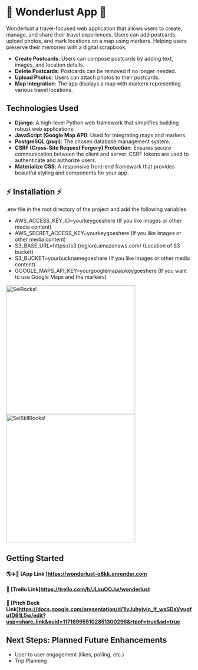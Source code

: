 # 🌴 Wonderlust App 🌴

Wonderlust a travel-focused web application that allows users to create, manage, and share their travel experiences. Users can add postcards, upload photos, and mark locations on a map using markers. Helping users preserve their memories with a digital scrapbook.

- **Create Postcards**: Users can compose postcards by adding text, images, and location details.
- **Delete Postcards**: Postcards can be removed if no longer needed.
- **Upload Photos**: Users can attach photos to their postcards.
- **Map Integration**: The app displays a map with markers representing various travel locations.

## Technologies Used

- **Django**: A high-level Python web framework that simplifies building robust web applications.
- **JavaScript (Google Map API)**: Used for integrating maps and markers.
- **PostgreSQL (psql)**: The chosen database management system.
- **CSRF (Cross-Site Request Forgery) Protection**: Ensures secure communication between the client and server. CSRF tokens are used to authenticate and authorize users.
- **Materialize CSS**: A responsive front-end framework that provides beautiful styling and components for your app.

## ⚡ Installation ⚡

.env file in the root directory of the project and add the following variables:

- AWS_ACCESS_KEY_ID=yourkeygoeshere (If you like images or other media content)
- AWS_SECRET_ACCESS_KEY=yourkeygoeshere (If you like images or other media content)
- S3_BASE_URL=https://s3.(region).amazonaws.com/ (Location of S3 bucket)
- S3_BUCKET=yourbucknamegoeshere (If you like images or other media content)
- GOOGLE_MAPS_API_KEY=yourgooglemapaipkeygoeshere (If you want to use Google Maps and the markers)

<p>
  <img src="https://imgur.com/ZpjGyA9" width="350" title="SeiRocks!">
  <img src="https://imgur.com/a/mN1KZYX" width="350" title="SeiStillRocks!">
</p>

## Getting Started

#### 🌎✈️📸 [App Link ]<https://wonderlust-o8kk.onrender.com>

#### 📁 [Trello Link]<https://trello.com/b/JLxuOOJw/wonderlust>

#### 🔗 [Pitch Deck Link]<https://docs.google.com/presentation/d/1lvJuhyjvio_If_wsSDsVvugfufD61L5w/edit?usp=share_link&ouid=117169955102851300296&rtpof=true&sd=true>

## Next Steps: Planned Future Enhancements

- User to user engagement (likes, polling, etc.)
- Trip Planning
